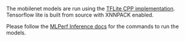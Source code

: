The mobilenet models are run using the [TFLite CPP implementation](https://github.com/mlcommons/mlperf-automations/tree/main/script/app-mlperf-inference-tflite-cpp). Tensorflow lite is built from source with XNNPACK enabled. 

Please follow the [MLPerf Inference docs](https://docs.mlcommons.org/inference/benchmarks/image_classification/mobilenets/#__tabbed_1_4) for the commands to run the models.

